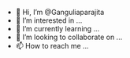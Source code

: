 - 👋 Hi, I’m @Ganguliaparajita
- 👀 I’m interested in ...
- 🌱 I’m currently learning ...
- 💞️ I’m looking to collaborate on ...
- 📫 How to reach me ...

<!---
Ganguliaparajita/Ganguliaparajita is a ✨ special ✨ repository because its `README.md` (this file) appears on your GitHub profile.
You can click the Preview link to take a look at your changes.
--->
